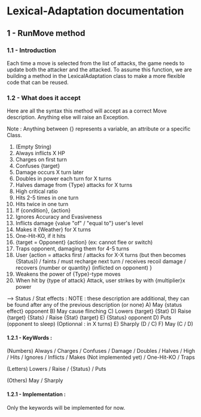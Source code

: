 # Lexical-Adaptation documentation
## 1 - RunMove method
### 1.1 - Introduction
Each time a move is selected from the list of attacks, the game needs to update both the attacker and the attacked.
To assume this function, we are building a method in the LexicalAdaptation class to make a more flexible code that can be reused.


### 1.2 - What does it accept   
 
Here are all the syntax this method will accept as a correct Move description. Anything else will raise an Exception.

Note : Anything between {} represents a variable, an attribute or a specific Class.
 
1) (Empty String)
2) Always inflicts X HP
3) Charges on first turn
4) Confuses {target}
5) Damage occurs X turn later
6) Doubles in power each turn for X turns
7) Halves damage from {Type} attacks for X turns
8) High critical ratio
9) Hits 2-5 times in one turn
10) Hits twice in one turn
11) If {condition}, {action}
12) Ignores Accuracy and Evasiveness
13) Inflicts damage {value "of" / "equal to"} user's level
14) Makes it {Weather} for X turns
15) One-Hit-KO, if it hits
16) {target = Opponent} {action} (ex: cannot flee or switch)
17) Traps opponent, damaging them for 4-5 turns
18) User {action = attacks first / attacks for X-X turns (but then becomes {Status}) / faints / must recharge next turn / receives recoil damage / recovers {number or quantity} (inflicted on opponent) }
19) Weakens the power of {Type}-type moves
20) When hit by {type of attack} Attack, user strikes by with {multiplier}x power

--> Status / Stat effects :
NOTE : these description are additional, they can be found after any of the previous description (or none)
A) May {status effect} opponent
B) May cause flinching
C) Lowers {target} {Stat}
D) Raise {target} {Stats} / Raise {Stat} {target}
E) {Status} opponent
D) Puts (opponent to sleep) (Optionnal : in X turns)
E) Sharply (D / C)
F) May (C / D)


#### 1.2.1 - KeyWords : 

(Numbers) Always / Charges / Confuses / Damage / Doubles / Halves / High / Hits / Ignores / Inflicts
/ Makes (Not implemented yet) / One-Hit-KO / Traps

(Letters) Lowers / Raise / {Status} / Puts

(Others) May / Sharply


#### 1.2.1 - Implementation : 
Only the keywords will be implemented for now.